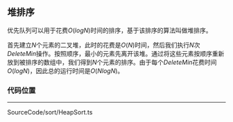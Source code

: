 ## 堆排序

优先队列可以用于花费$O(logN)$时间的排序，基于该排序的算法叫做堆排序。

首先建立$N$个元素的二叉堆，此时的花费是$O(N)$时间，然后我们执行$N$次$DeleteMin$操作。按照顺序，最小的元素先离开该堆。通过将这些元素按顺序重新放到被排序的数组中，我们得到$N$个元素的排序。由于每个$DeleteMin$花费时间$O(logN)$，因此总的运行时间是$O(NlogN)$。

### 代码位置
---
SourceCode/sort/HeapSort.ts